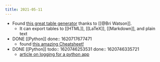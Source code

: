 ```yaml
---
title: 2021-05-11
---
```


- Found [this great table generator](https://www.tablesgenerator.com/markdown_tables) thanks to [[@Bri Watson]].
	- It can export tables to [[HTML]], [[LaTeX]], [[Markdown]], and plain text
- DONE [[Python]] 
  done:: 1620717677471
	- found [this amazing Cheatsheet!](https://github.com/gto76/python-cheatsheet)
- DONE [[Python]]
  todo:: 1620746253531
  done:: 1620746335721
	- [article on logging for a python app](https://towardsdatascience.com/the-reusable-python-logging-template-for-all-your-data-science-apps-551697c8540)